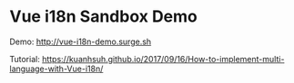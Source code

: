 # Vue i18n Sandbox Demo

Demo: http://vue-i18n-demo.surge.sh

Tutorial: https://kuanhsuh.github.io/2017/09/16/How-to-implement-multi-language-with-Vue-i18n/
